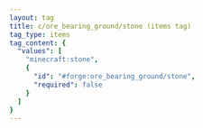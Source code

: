 ```yaml
---
layout: tag
title: c/ore_bearing_ground/stone (items tag)
tag_type: items
tag_content: {
  "values": [
    "minecraft:stone",
    {
      "id": "#forge:ore_bearing_ground/stone",
      "required": false
    }
  ]
}
---
```

